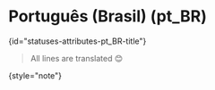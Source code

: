 # Português (Brasil) (pt_BR)
{id="statuses-attributes-pt_BR-title"}



> All lines are translated 😊
>
{style="note"}

